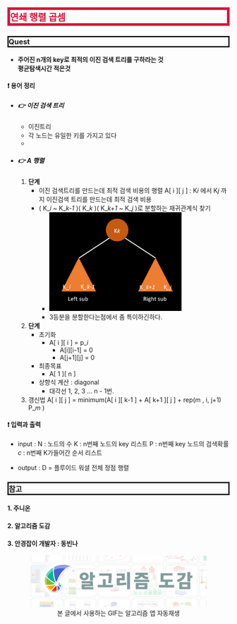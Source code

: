 <style>
.imgOption{
    display:flex;
    justify-content:center;
    align-items:center;
    height: 600px; 
}
h2{
    font-weight :bold;
    border : 6px solid #DC143C;
    color : #DC143C !important;
}
h3 {
    font-weight :bold;
    border : 3px solid ;
}
</style>

## 연쇄 행렬 곱셈
### Quest
* **주어진 n개의 key로 최적의 이진 검색 트리를 구하라는 것<br> 평균탐색시간 적은것**

#### ❗ 용어 정리
* ##### 👉 이진 검색 트리
  * 이진트리
  * 각 노드는 유일한 키를 가지고 있다
  * 
<!--
* ##### 👉 M 행렬
    * 연쇄행렬을 곱하는데 필요한 곱셈의 최소 개수
    * M[ i ] [ j ] = i행렬 부터 j행렬까지의 최소곱
      * (1 <= i <= j <= n) 
    * 갱신법
      1. M[ i ][ i ] = 0 
         * (1 <= i <= j <= n) 
      2. **M[1][K] + M[K+1][6]** + **d0 x dk x d6**
        1. **각 부분헹렬의 곱셈 횟수**
        2. **두 행렬의 곱셈 횟수**
     * diagonal
       * i행렬과 j행렬간 곱이 있을때
         * i부분행렬 j부분행렬을 전부 뒤지는데 사용하는 변수
         * 그중 최적의 diagonal이 K가 되는것이다.
       * (1 <= i <= diagonal <= j)
       * <img src="2022-03-16-12-26-04.png" width=400px>
       * <img src="2022-03-16-12-26-38.png" width=400px>
-->


* ##### 👉 A 행렬
  1. **단계**
     * 이진 검색트리를 만드는데 최적 검색 비용의 행렬
        A[ i ][ j ] : K*i* 에서 K*j* 까지 이진검색 트리를 만드는데 최적 검색 비용
     * ( K_*i* ~ K_*k-1* )( K_*k* )( K_*k+1* ~ K_*j* )로 분할하는 재귀관계식 찾기
       * <img src="2022-03-16-18-58-33.png" width=300px>
       * 3등분을 분할한다는점에서 좀 특이하긴하다. 
  2. **단계** 
     * 초기화 
       * A[ i ][ i ] = p_*i*
         * A[i][i-1] = 0
         * A[j+1][j] = 0
     * 최종목표
       * A[ 1 ][ n ]
     * 상향식 계산 : diagonal
       * 대각선 1, 2, 3 ... n - 1번.
  3. 갱신법
     A[ i ][ j ] = minimum(A[ i ][ k-1 ] + A[ k+1 ][ j ] + rep(m , i, j+1) P_*m* ) 

#### ❗ 입력과 출력
* input 
    : N : 노드의 수
    K : n번째 노드의 key 리스트
    P : n번째 key 노드의 검색확률
    *c* : n번째 K가들어간 순서 리스트 

* output 
    : D = 플루이드 워셜 전체 정점 행렬

### 참고
#### 1. 주니온
#### 2. 알고리즘 도감
#### 3. 안경잡이 개발자 : 동빈나
<p align="center"> 
  <img src="../2022-02-03-14-55-34.png" alt="text" width=400px />
  <br>본 글에서 사용하는 GIF는 알고리즘 앱 자동재생
</p>
